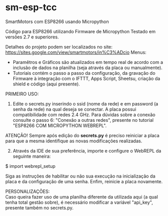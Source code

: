 # sm-esp-tcc
SmartMotors com ESP8266 usando Micropython

Código para ESP8266 utilizando Firmware de Micropython
Testado em versões 2.7 e superiores.

Detalhes do projeto podem ser localizados no site:
https://sites.google.com/view/smartmotors/in%C3%ADcio
Menus: 
  - Paramêtros e Gráficos são atualizados em tempo real de acordo com a inclusão de dados na planilha (seja através da placa ou manualmente).
  - Tutoriais contém o passo a passo da configuração, da gravação do Firmware à integração com o IFTTT, Apps Script, Sheetsu, criação da shield e código (aqui presente).

PRIMEIRO USO:</br>

1) Edite o secrets.py inserindo o ssid (nome da rede) e em password (a senha da rede) na qual deseja se conectar. A placa possui compatibilidade com redes 2.4 GHz. Para dúvidas sobre a conexão consulte o passo 6: "Conexão a outras redes", presente no tutorial "ESP8266 COM MICROPYTHON WEBREPL".

ATENÇÃO! Sempre após edição do **secrets.py** é preciso reiniciar a placa para que a mesma identifique as novas modificações realizadas.

2) Através da IDE de sua preferência, importe e configure o WebREPL da seguinte maneira:

$ import webrepl_setup

Siga as instruções de habilitar ou não sua execução na inicialização da placa e da configuração de uma senha. Enfim, reinicie a placa novamente.

PERSONALIZAÇÕES:</br>
Caso queira fazer uso de uma planilha diferente da utilizada aqui (a qual tenha total gestão sobre), é necessário modificar a variável "api_key", presente também no secrets.py.

